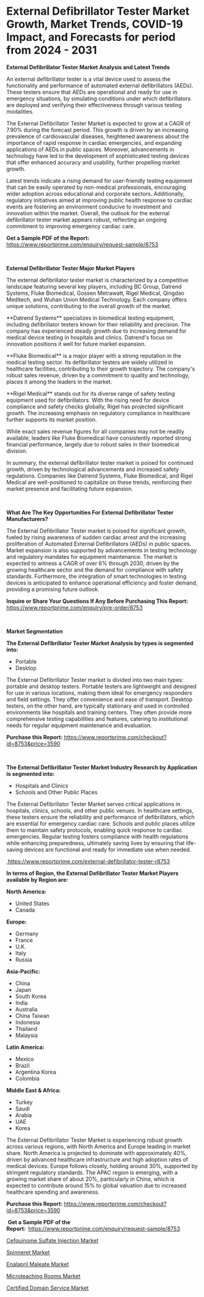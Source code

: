 <p><h1>External Defibrillator Tester Market Growth, Market Trends, COVID-19 Impact, and Forecasts for period from 2024 - 2031</h1></p><p><strong>External Defibrillator Tester Market Analysis and Latest Trends</strong></p>
<p><p>An external defibrillator tester is a vital device used to assess the functionality and performance of automated external defibrillators (AEDs). These testers ensure that AEDs are operational and ready for use in emergency situations, by simulating conditions under which defibrillators are deployed and verifying their effectiveness through various testing modalities. </p><p>The External Defibrillator Tester Market is expected to grow at a CAGR of 7.90% during the forecast period. This growth is driven by an increasing prevalence of cardiovascular diseases, heightened awareness about the importance of rapid response in cardiac emergencies, and expanding applications of AEDs in public spaces. Moreover, advancements in technology have led to the development of sophisticated testing devices that offer enhanced accuracy and usability, further propelling market growth.</p><p>Latest trends indicate a rising demand for user-friendly testing equipment that can be easily operated by non-medical professionals, encouraging wider adoption across educational and corporate sectors. Additionally, regulatory initiatives aimed at improving public health response to cardiac events are fostering an environment conducive to investment and innovation within the market. Overall, the outlook for the external defibrillator tester market appears robust, reflecting an ongoing commitment to improving emergency cardiac care.</p></p>
<p><strong>Get a Sample PDF of the Report:&nbsp;</strong> <a href="https://www.reportprime.com/enquiry/request-sample/8753?utm_campaign=1108&utm_medium=2&utm_source=Github&utm_content=ia&utm_term=28112024&utm_id=external-defibrillator-tester">https://www.reportprime.com/enquiry/request-sample/8753</a></p>
<p>&nbsp;</p>
<p><strong>External Defibrillator Tester Major Market Players</strong></p>
<p><p>The external defibrillator tester market is characterized by a competitive landscape featuring several key players, including BC Group, Datrend Systems, Fluke Biomedical, Gossen Metrawatt, Rigel Medical, Qingdao Meditech, and Wuhan Union Medical Technology. Each company offers unique solutions, contributing to the overall growth of the market.</p><p>**Datrend Systems** specializes in biomedical testing equipment, including defibrillator testers known for their reliability and precision. The company has experienced steady growth due to increasing demand for medical device testing in hospitals and clinics. Datrend's focus on innovation positions it well for future market expansion.</p><p>**Fluke Biomedical** is a major player with a strong reputation in the medical testing sector. Its defibrillator testers are widely utilized in healthcare facilities, contributing to their growth trajectory. The company's robust sales revenue, driven by a commitment to quality and technology, places it among the leaders in the market.</p><p>**Rigel Medical** stands out for its diverse range of safety testing equipment used for defibrillators. With the rising need for device compliance and safety checks globally, Rigel has projected significant growth. The increasing emphasis on regulatory compliance in healthcare further supports its market position.</p><p>While exact sales revenue figures for all companies may not be readily available, leaders like Fluke Biomedical have consistently reported strong financial performance, largely due to robust sales in their biomedical division.</p><p>In summary, the external defibrillator tester market is poised for continued growth, driven by technological advancements and increased safety regulations. Companies like Datrend Systems, Fluke Biomedical, and Rigel Medical are well-positioned to capitalize on these trends, reinforcing their market presence and facilitating future expansion.</p></p>
<p>&nbsp;</p>
<p><strong>What Are The Key Opportunities For External Defibrillator Tester Manufacturers?</strong></p>
<p><p>The External Defibrillator Tester market is poised for significant growth, fueled by rising awareness of sudden cardiac arrest and the increasing proliferation of Automated External Defibrillators (AEDs) in public spaces. Market expansion is also supported by advancements in testing technology and regulatory mandates for equipment maintenance. The market is expected to witness a CAGR of over 6% through 2030, driven by the growing healthcare sector and the demand for compliance with safety standards. Furthermore, the integration of smart technologies in testing devices is anticipated to enhance operational efficiency and foster demand, providing a promising future outlook.</p></p>
<p><strong>Inquire or Share Your Questions If Any Before Purchasing This Report:</strong> <a href="https://www.reportprime.com/enquiry/pre-order/8753?utm_campaign=1108&utm_medium=2&utm_source=Github&utm_content=ia&utm_term=28112024&utm_id=external-defibrillator-tester">https://www.reportprime.com/enquiry/pre-order/8753</a></p>
<p>&nbsp;</p>
<p><strong>Market Segmentation</strong></p>
<p><strong>The External Defibrillator Tester Market Analysis by types is segmented into:</strong></p>
<p><ul><li>Portable</li><li>Desktop</li></ul></p>
<p><p>The External Defibrillator Tester market is divided into two main types: portable and desktop testers. Portable testers are lightweight and designed for use in various locations, making them ideal for emergency responders and field settings. They offer convenience and ease of transport. Desktop testers, on the other hand, are typically stationary and used in controlled environments like hospitals and training centers. They often provide more comprehensive testing capabilities and features, catering to institutional needs for regular equipment maintenance and evaluation.</p></p>
<p><strong>Purchase this Report:&nbsp;</strong><a href="https://www.reportprime.com/checkout?id=8753&price=3590&utm_campaign=1108&utm_medium=2&utm_source=Github&utm_content=ia&utm_term=28112024&utm_id=external-defibrillator-tester">https://www.reportprime.com/checkout?id=8753&price=3590</a></p>
<p>&nbsp;</p>
<p><strong>The External Defibrillator Tester Market Industry Research by Application is segmented into:</strong></p>
<p><ul><li>Hospitals and Clinics</li><li>Schools and Other Public Places</li></ul></p>
<p><p>The External Defibrillator Tester Market serves critical applications in hospitals, clinics, schools, and other public venues. In healthcare settings, these testers ensure the reliability and performance of defibrillators, which are essential for emergency cardiac care. Schools and public places utilize them to maintain safety protocols, enabling quick response to cardiac emergencies. Regular testing fosters compliance with health regulations while enhancing preparedness, ultimately saving lives by ensuring that life-saving devices are functional and ready for immediate use when needed.</p></p>
<p><a href="https://www.reportprime.com/external-defibrillator-tester-r8753?utm_campaign=1108&utm_medium=2&utm_source=Github&utm_content=ia&utm_term=28112024&utm_id=external-defibrillator-tester">&nbsp;https://www.reportprime.com/external-defibrillator-tester-r8753</a></p>
<p><strong>In terms of Region, the External Defibrillator Tester Market Players available by Region are:</strong></p>
<p>
    <p> <strong> North America: </strong>
        <ul>
            <li>United States</li>
            <li>Canada</li>
        </ul>
        </p> 
    <p> <strong> Europe: </strong>
        <ul>
            <li>Germany</li>
            <li>France</li>
            <li>U.K.</li>
            <li>Italy</li>
            <li>Russia</li>
        </ul>
        </p> 
    <p> <strong> Asia-Pacific: </strong>
        <ul>
            <li>China</li>
            <li>Japan</li>
            <li>South Korea</li>
            <li>India</li>
            <li>Australia</li>
            <li>China Taiwan</li>
            <li>Indonesia</li>
            <li>Thailand</li>
            <li>Malaysia</li>
        </ul>
        </p> 
    <p> <strong> Latin America: </strong>
        <ul>
            <li>Mexico</li>
            <li>Brazil</li>
            <li>Argentina Korea</li>
            <li>Colombia</li>
        </ul>
        </p> 
    <p> <strong> Middle East & Africa: </strong>
        <ul>
            <li>Turkey</li>
            <li>Saudi</li>
            <li>Arabia</li>
            <li>UAE</li>
            <li>Korea</li>
        </ul>
    </p>
    </p>
<p><p>The External Defibrillator Tester Market is experiencing robust growth across various regions, with North America and Europe leading in market share. North America is projected to dominate with approximately 40%, driven by advanced healthcare infrastructure and high adoption rates of medical devices. Europe follows closely, holding around 30%, supported by stringent regulatory standards. The APAC region is emerging, with a growing market share of about 20%, particularly in China, which is expected to contribute around 15% to global valuation due to increased healthcare spending and awareness.</p></p>
<p><strong>Purchase this Report: </strong><a href="https://www.reportprime.com/checkout?id=8753&price=3590&utm_campaign=1108&utm_medium=2&utm_source=Github&utm_content=ia&utm_term=28112024&utm_id=external-defibrillator-tester">https://www.reportprime.com/checkout?id=8753&price=3590</a></p>
<p>&nbsp;<strong>Get a Sample PDF of the Report:&nbsp;&nbsp;</strong><a href="https://www.reportprime.com/enquiry/request-sample/8753?utm_campaign=1108&utm_medium=2&utm_source=Github&utm_content=ia&utm_term=28112024&utm_id=external-defibrillator-tester">https://www.reportprime.com/enquiry/request-sample/8753</a></p>
<p><strong></strong></p>
<p><p><a href="https://www.linkedin.com/pulse/global-analysis-cefquinome-sulfate-injection-market-size-scope-ylybf?utm_campaign=1108&utm_medium=2&utm_source=Github&utm_content=ia&utm_term=28112024&utm_id=external-defibrillator-tester">Cefquinome Sulfate Injection Market</a></p><p><a href="https://www.linkedin.com/pulse/global-perspectives-spinneret-market-trends-forecast-2024-ibfve?utm_campaign=1108&utm_medium=2&utm_source=Github&utm_content=ia&utm_term=28112024&utm_id=external-defibrillator-tester">Spinneret Market</a></p><p><a href="https://www.linkedin.com/pulse/insights-global-enalapril-maleate-market-forecasted-growth-104-6vdpf?utm_campaign=1108&utm_medium=2&utm_source=Github&utm_content=ia&utm_term=28112024&utm_id=external-defibrillator-tester">Enalapril Maleate Market</a></p><p><a href="https://issuu.com/reportprime-2/docs/microteaching-rooms-market-size-203_b7b06c96a78f15?utm_campaign=1108&utm_medium=2&utm_source=Github&utm_content=ia&utm_term=28112024&utm_id=external-defibrillator-tester">Microteaching Rooms Market</a></p><p><a href="https://issuu.com/reportprime-2/docs/certified-domain-service-market-siz_0c0b6172d05a55?utm_campaign=1108&utm_medium=2&utm_source=Github&utm_content=ia&utm_term=28112024&utm_id=external-defibrillator-tester">Certified Domain Service Market</a></p></p>